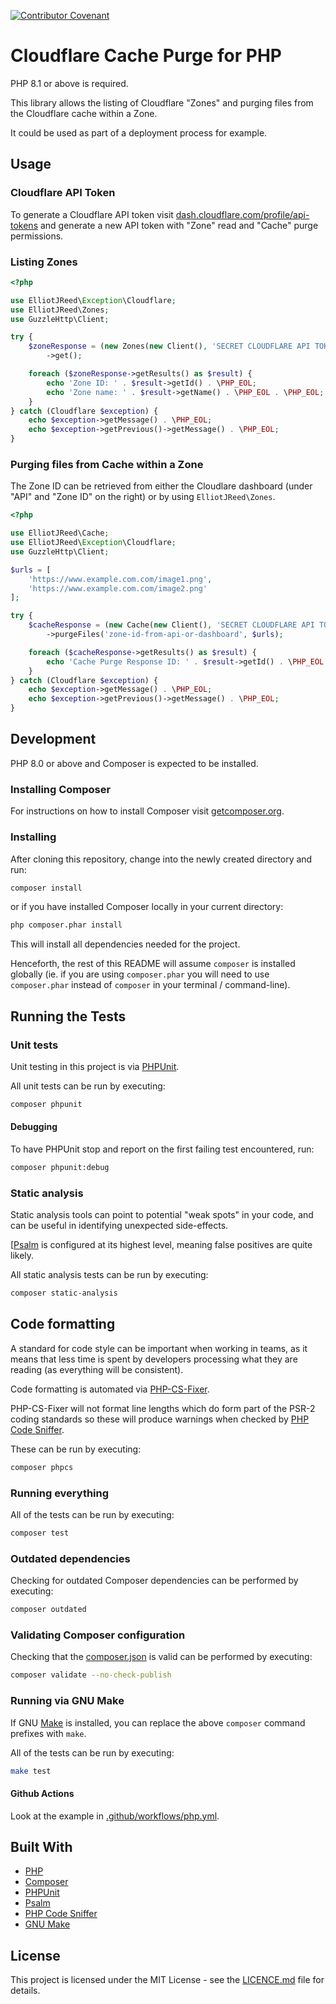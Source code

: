 [![Contributor Covenant](https://img.shields.io/badge/Contributor%20Covenant-v2.0%20adopted-ff69b4.svg)](code-of-conduct.md)

# Cloudflare Cache Purge for PHP

PHP 8.1 or above is required.

This library allows the listing of Cloudflare "Zones" and purging files from the Cloudflare cache within a Zone.

It could be used as part of a deployment process for example.

## Usage

### Cloudflare API Token

To generate a Cloudflare API token visit [dash.cloudflare.com/profile/api-tokens](https://dash.cloudflare.com/profile/api-tokens) and
generate a new API token with "Zone" read and "Cache" purge permissions.

### Listing Zones

```php
<?php

use ElliotJReed\Exception\Cloudflare;
use ElliotJReed\Zones;
use GuzzleHttp\Client;

try {
    $zoneResponse = (new Zones(new Client(), 'SECRET CLOUDFLARE API TOKEN'))
        ->get();

    foreach ($zoneResponse->getResults() as $result) {
        echo 'Zone ID: ' . $result->getId() . \PHP_EOL;
        echo 'Zone name: ' . $result->getName() . \PHP_EOL . \PHP_EOL;
    }
} catch (Cloudflare $exception) {
    echo $exception->getMessage() . \PHP_EOL;
    echo $exception->getPrevious()->getMessage() . \PHP_EOL;
}

```

### Purging files from Cache within a Zone

The Zone ID can be retrieved from either the Cloudlare dashboard (under "API" and "Zone ID" on the right) or by using `ElliotJReed\Zones`.

```php
<?php

use ElliotJReed\Cache;
use ElliotJReed\Exception\Cloudflare;
use GuzzleHttp\Client;

$urls = [
    'https://www.example.com.com/image1.png',
    'https://www.example.com.com/image2.png'
];

try {
    $cacheResponse = (new Cache(new Client(), 'SECRET CLOUDFLARE API TOKEN'))
        ->purgeFiles('zone-id-from-api-or-dashboard', $urls);

    foreach ($cacheResponse->getResults() as $result) {
        echo 'Cache Purge Response ID: ' . $result->getId() . \PHP_EOL . \PHP_EOL;
    }
} catch (Cloudflare $exception) {
    echo $exception->getMessage() . \PHP_EOL;
    echo $exception->getPrevious()->getMessage() . \PHP_EOL;
}

```

## Development

PHP 8.0 or above and Composer is expected to be installed.

### Installing Composer

For instructions on how to install Composer visit [getcomposer.org](https://getcomposer.org/download/).

### Installing

After cloning this repository, change into the newly created directory and run:

```bash
composer install
```

or if you have installed Composer locally in your current directory:

```bash
php composer.phar install
```

This will install all dependencies needed for the project.

Henceforth, the rest of this README will assume `composer` is installed globally (ie. if you are using `composer.phar` you will need to use `composer.phar` instead of `composer` in your terminal / command-line).

## Running the Tests

### Unit tests

Unit testing in this project is via [PHPUnit](https://phpunit.de/).

All unit tests can be run by executing:

```bash
composer phpunit
```

#### Debugging

To have PHPUnit stop and report on the first failing test encountered, run:

```bash
composer phpunit:debug
```

### Static analysis

Static analysis tools can point to potential "weak spots" in your code, and can be useful in identifying unexpected side-effects.

[[Psalm](https://psalm.dev/) is configured at its highest level, meaning false positives are quite likely.

All static analysis tests can be run by executing:

```bash
composer static-analysis
```

## Code formatting

A standard for code style can be important when working in teams, as it means that less time is spent by developers processing what they are reading (as everything will be consistent).

Code formatting is automated via [PHP-CS-Fixer](https://github.com/FriendsOfPHP/PHP-CS-Fixer).

PHP-CS-Fixer will not format line lengths which do form part of the PSR-2 coding standards so these will produce
warnings when checked by [PHP Code Sniffer](https://github.com/squizlabs/PHP_CodeSniffer).

These can be run by executing:

```bash
composer phpcs
```

### Running everything

All of the tests can be run by executing:

```bash
composer test
```

### Outdated dependencies

Checking for outdated Composer dependencies can be performed by executing:

```bash
composer outdated
```

### Validating Composer configuration

Checking that the [composer.json](composer.json) is valid can be performed by executing:

```bash
composer validate --no-check-publish
```

### Running via GNU Make

If GNU [Make](https://www.gnu.org/software/make/) is installed, you can replace the above `composer` command prefixes with `make`.

All of the tests can be run by executing:

```bash
make test
```

#### Github Actions

Look at the example in [.github/workflows/php.yml](.github/workflows/php.yml).

## Built With

  - [PHP](https://secure.php.net/)
  - [Composer](https://getcomposer.org/)
  - [PHPUnit](https://phpunit.de/)
  - [Psalm](https://psalm.dev/)
  - [PHP Code Sniffer](https://github.com/squizlabs/PHP_CodeSniffer)
  - [GNU Make](https://www.gnu.org/software/make/)

## License

This project is licensed under the MIT License - see the [LICENCE.md](LICENCE.md) file for details.
